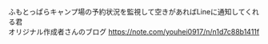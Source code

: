 ふもとっぱらキャンプ場の予約状況を監視して空きがあればLineに通知してくれる君  
オリジナル作成者さんのブログ https://note.com/youhei0917/n/n1d7c88b1411f
